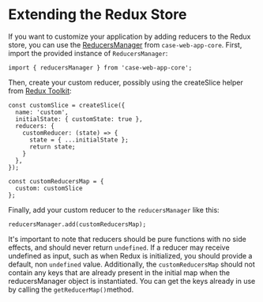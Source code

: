 # Extending the Redux Store
If you want to customize your application by adding reducers to the Redux store, you can use the [ReducersManager](../../src/store/ReducersManager.ts) from `case-web-app-core`. First, import the provided instance of `ReducersManager`:

```
import { reducersManager } from 'case-web-app-core';
```

Then, create your custom reducer, possibly using the createSlice helper from [Redux Toolkit](https://redux-toolkit.js.org/):

```
const customSlice = createSlice({
  name: 'custom',
  initialState: { customState: true },
  reducers: {
    customReducer: (state) => {
      state = { ...initialState };
      return state;
    }
  },
});

const customReducersMap = {
  custom: customSlice
};

```

Finally, add your custom reducer to the `reducersManager` like this:

```
reducersManager.add(customReducersMap);
```

It's important to note that reducers should be pure functions with no side effects, and should never return `undefined`. If a reducer may receive undefined as input, such as when Redux is initialized, you should provide a default, non `undefined` value. Additionally, the `customReducersMap` should not contain any keys that are already present in the initial map when the reducersManager object is instantiated. You can get the keys already in use by calling the `getReducerMap()`method. 
